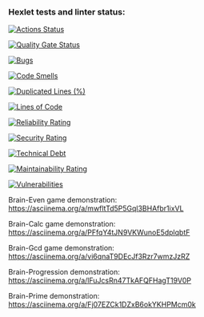 ### Hexlet tests and linter status:
[![Actions Status](https://github.com/lapandrei/php-project-45/actions/workflows/hexlet-check.yml/badge.svg)](https://github.com/lapandrei/php-project-45/actions)

[![Quality Gate Status](https://sonarcloud.io/api/project_badges/measure?project=lapandrei_php-project-45&metric=alert_status)](https://sonarcloud.io/summary/new_code?id=lapandrei_php-project-45)

[![Bugs](https://sonarcloud.io/api/project_badges/measure?project=lapandrei_php-project-45&metric=bugs)](https://sonarcloud.io/summary/new_code?id=lapandrei_php-project-45)

[![Code Smells](https://sonarcloud.io/api/project_badges/measure?project=lapandrei_php-project-45&metric=code_smells)](https://sonarcloud.io/summary/new_code?id=lapandrei_php-project-45)

[![Duplicated Lines (%)](https://sonarcloud.io/api/project_badges/measure?project=lapandrei_php-project-45&metric=duplicated_lines_density)](https://sonarcloud.io/summary/new_code?id=lapandrei_php-project-45)

[![Lines of Code](https://sonarcloud.io/api/project_badges/measure?project=lapandrei_php-project-45&metric=ncloc)](https://sonarcloud.io/summary/new_code?id=lapandrei_php-project-45)

[![Reliability Rating](https://sonarcloud.io/api/project_badges/measure?project=lapandrei_php-project-45&metric=reliability_rating)](https://sonarcloud.io/summary/new_code?id=lapandrei_php-project-45)

[![Security Rating](https://sonarcloud.io/api/project_badges/measure?project=lapandrei_php-project-45&metric=security_rating)](https://sonarcloud.io/summary/new_code?id=lapandrei_php-project-45)

[![Technical Debt](https://sonarcloud.io/api/project_badges/measure?project=lapandrei_php-project-45&metric=sqale_index)](https://sonarcloud.io/summary/new_code?id=lapandrei_php-project-45)

[![Maintainability Rating](https://sonarcloud.io/api/project_badges/measure?project=lapandrei_php-project-45&metric=sqale_rating)](https://sonarcloud.io/summary/new_code?id=lapandrei_php-project-45)

[![Vulnerabilities](https://sonarcloud.io/api/project_badges/measure?project=lapandrei_php-project-45&metric=vulnerabilities)](https://sonarcloud.io/summary/new_code?id=lapandrei_php-project-45)

Brain-Even game demonstration:
https://asciinema.org/a/mwfltTd5P5Gql3BHAfbr1ixVL

Brain-Calc game demonstration:
https://asciinema.org/a/PFfqY4tJN9VKWunoE5dplqbtF

Brain-Gcd game demonstration:
https://asciinema.org/a/vi6qnaT9DEcJf3Rzr7wmzJzRZ

Brain-Progression demonstration:
https://asciinema.org/a/lFuJcsRn47TkAFQFHagT19V0P

Brain-Prime demonstration:
https://asciinema.org/a/Fj07EZCk1DZxB6okYKHPMcm0k
